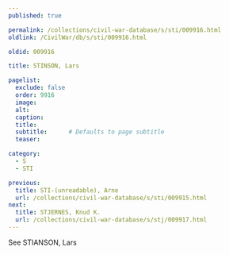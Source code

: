 ```yaml
---
published: true

permalink: /collections/civil-war-database/s/sti/009916.html
oldlink: /CivilWar/db/s/sti/009916.html

oldid: 009916

title: STINSON, Lars

pagelist:
  exclude: false
  order: 9916
  image: 
  alt:
  caption:
  title:
  subtitle:      # Defaults to page subtitle
  teaser:

category: 
  - S 
  - STI

previous:
  title: STI-(unreadable), Arne
  url: /collections/civil-war-database/s/sti/009915.html  
next:
  title: STJERNES, Knud K.
  url: /collections/civil-war-database/s/stj/009917.html   
---
```

See STIANSON, Lars